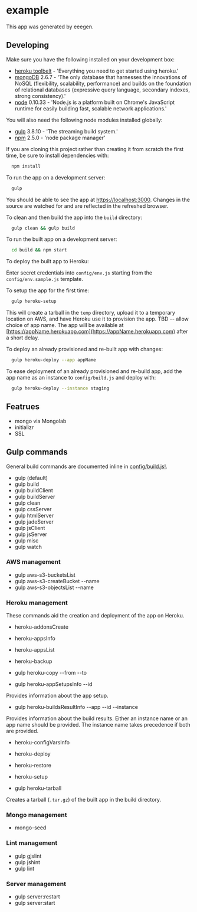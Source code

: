 # example

This app was generated by eeegen.

## Developing

Make sure you have the following installed on your development box:

- [heroku toolbelt](https://toolbelt.heroku.com/) - 'Everything you need to get started using heroku.'
- [mongoDB](http://www.mongodb.org/) 2.6.7 - 'The only database that harnesses the innovations of NoSQL (flexibility, scalability, performance) and builds on the foundation of relational databases (expressive query language, secondary indexes, strong consistency).'
- [node](http://nodejs.org/) 0.10.33 - 'Node.js is a platform built on Chrome's JavaScript runtime for easily building fast, scalable network applications.'

You will also need the following node modules installed globally:

- [gulp](http://gulpjs.com/) 3.8.10 - 'The streaming build system.'
- [npm](https://npmjs.org/doc/) 2.5.0 - 'node package manager'

If you are cloning this project rather than creating it from scratch the first time, be sure to install dependencies with:

```bash
  npm install
```

To run the app on a development server:

```bash
  gulp
```

You should be able to see the app at [https://localhost:3000](https://localhost:3000).  Changes in the source are watched for and are reflected in the refreshed browser.

To clean and then build the app into the `build` directory:

```bash
  gulp clean && gulp build
```

To run the built app on a development server:

```bash
  cd build && npm start
```

To deploy the built app to Heroku:

Enter secret credentials into `config/env.js` starting from the `config/env.sample.js` template.

To setup the app for the first time:

```bash
  gulp heroku-setup
```

This will create a tarball in the `temp` directory, upload it to a temporary location on AWS, and have Heroku use it to provision the app.  TBD -- allow choice of app name.  The app will be available at [https://appName.herokuapp.com](https://appName.herokuapp.com) after a short delay.

To deploy an already provisioned and re-built app with changes:

```bash
  gulp heroku-deploy --app appName
```

To ease deployment of an already provisioned and re-build app, add the app name as an instance to `config/build.js` and deploy with:

```bash
  gulp heroku-deploy --instance staging
```

## Featrues

- mongo via Mongolab
- initializr
- SSL

## Gulp commands

General build commands are documented inline in [config/build.js!](config/build.js).

- gulp (default)
- gulp build
- gulp buildClient
- gulp buildServer
- gulp clean
- gulp cssServer
- gulp htmlServer
- gulp jadeServer
- gulp jsClient
- gulp jsServer
- gulp misc
- gulp watch

### AWS management

- gulp aws-s3-bucketsList
- gulp aws-s3-createBucket --name <bucketName>
- gulp aws-s3-objectsList --name <bucketName>

### Heroku management

These commands aid the creation and deployment of the app on Heroku.

- heroku-addonsCreate

- heroku-appsInfo

- heroku-appsList

- heroku-backup

- gulp heroku-copy --from <fromInstance> --to <toInstance>

- gulp heroku-appSetupsInfo --id <appSetupId>

Provides information about the app setup.

- gulp heroku-buildsResultInfo --app <appName> --id <buildId> --instance <instanceName>

Provides information about the build results.  Either an instance name or an app name should be provided.  The instance name takes precedence if both are provided.

- heroku-configVarsInfo

- heroku-deploy

- heroku-restore

- heroku-setup

- gulp heroku-tarball

Creates a tarball (`.tar.gz`) of the built app in the build directory.

### Mongo management

- mongo-seed

### Lint management

- gulp gjslint
- gulp jshint
- gulp lint

### Server management

- gulp server:restart
- gulp server:start
